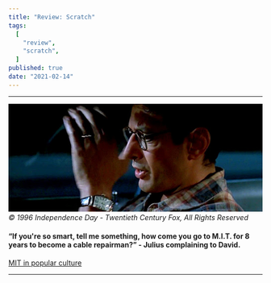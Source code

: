 ```yaml
---
title: "Review: Scratch"
tags:
  [
    "review",
    "scratch",
  ]
published: true
date: "2021-02-14"
---
```


---

![Jeff Goldblum](img/02-14-21/JeffGoldblum.jpg)
*© 1996 Independence Day - Twentieth Century Fox, All Rights Reserved*

#### “If you're so smart, tell me something, how come you go to M.I.T. for 8 years to become a cable repairman?” - Julius complaining to David.

[MIT in popular culture](https://en.wikipedia.org/wiki/MIT_in_popular_culture)

---